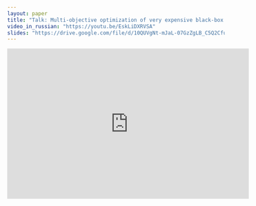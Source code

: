 ```yaml
---
layout: paper
title: "Talk: Multi-objective optimization of very expensive black-box functions with SMAC"
video_in_russian: "https://youtu.be/EskLiDXRVSA"
slides: "https://drive.google.com/file/d/10QUVgNt-mJaL-07GzZgLB_C5Q2CfuKzv/view?usp=sharing"
---
```


<center>
  <iframe class="embed _responsive" src="https://youtu.be/EskLiDXRVSA" width="560" height="349" frameborder="0" allowfullscreen>
  </iframe>
</center>
